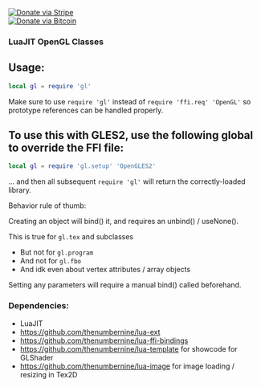 [![Donate via Stripe](https://img.shields.io/badge/Donate-Stripe-green.svg)](https://buy.stripe.com/00gbJZ0OdcNs9zi288)<br>
[![Donate via Bitcoin](https://img.shields.io/badge/Donate-Bitcoin-green.svg)](bitcoin:37fsp7qQKU8XoHZGRQvVzQVP8FrEJ73cSJ)<br>

### LuaJIT OpenGL Classes

## Usage:
``` lua
local gl = require 'gl'
```

Make sure to use `require 'gl'` instead of `require 'ffi.req' 'OpenGL'` so prototype references can be handled properly.

## To use this with GLES2, use the following global to override the FFI file:
``` lua
local gl = require 'gl.setup' 'OpenGLES2'
```
... and then all subsequent `require 'gl'` will return the correctly-loaded library.

Behavior rule of thumb:

Creating an object will bind() it, and requires an unbind() / useNone().

This is true for `gl.tex` and subclasses
- But not for `gl.program`
- And not for `gl.fbo`
- And idk even about vertex attributes / array objects

Setting any parameters will require a manual bind() called beforehand.

### Dependencies:

- LuaJIT
- https://github.com/thenumbernine/lua-ext
- https://github.com/thenumbernine/lua-ffi-bindings
- https://github.com/thenumbernine/lua-template for showcode for GLShader
- https://github.com/thenumbernine/lua-image for image loading / resizing in Tex2D
